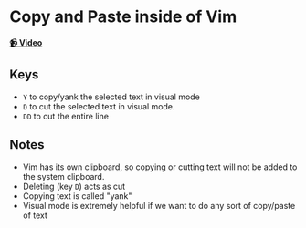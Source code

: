 # Copy and Paste inside of Vim

**[📹 Video](https://egghead.io/lessons/misc-copy-and-paste-inside-of-vim)**

## Keys

- `Y` to copy/yank the selected text in visual mode
- `D` to cut the selected text in visual mode.
- `DD` to cut the entire line

## Notes

- Vim has its own clipboard, so copying or cutting text will not be added to the system clipboard.
- Deleting (key `D`) acts as cut
- Copying text is called "yank"
- Visual mode is extremely helpful if we want to do any sort of copy/paste of text
